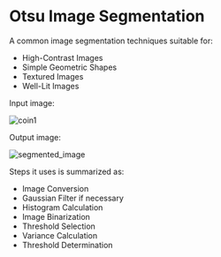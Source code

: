 # Otsu Image Segmentation

A common image segmentation techniques suitable for:

 - High-Contrast Images
 - Simple Geometric Shapes
 - Textured Images
 - Well-Lit Images

Input image:

![coin1](https://github.com/bishwa221/image_processing-otsu-image-segmentation/assets/94813630/e21a7ccb-bf08-4d9b-b56e-68afbc7663e4)

Output image:

![segmented_image](https://github.com/bishwa221/image_processing-otsu-image-segmentation/assets/94813630/9beb21b0-6bab-4dc3-b94f-0e920f9261ec)

Steps it uses is summarized as:

 - Image Conversion
 - Gaussian Filter if necessary
 - Histogram Calculation
 - Image Binarization
 - Threshold Selection
 - Variance Calculation
 - Threshold Determination

